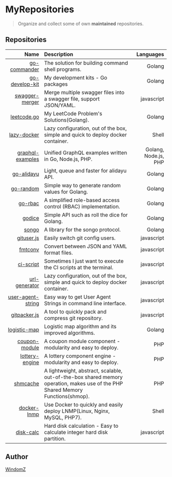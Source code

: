 # MyRepositories

> Organize and collect some of own **maintained** repositories.

## Repositories

| Name | Description | Languages |
| -----: | :----- | -----: |
|[go-commander](https://github.com/WindomZ/go-commander)|The solution for building command shell programs.|Golang|
|[go-develop-kit](https://github.com/WindomZ/go-develop-kit)|My development kits - Go packages|Golang|
|[swagger-merger](https://github.com/WindomZ/swagger-merger)|Merge multiple swagger files into a swagger file, support JSON/YAML.|javascript|
|[leetcode.go](https://github.com/WindomZ/leetcode.go)|My LeetCode Problem's Solutions(Golang).|Golang|
|[lazy-docker](https://github.com/WindomZ/lazy-docker)|Lazy configuration, out of the box, simple and quick to deploy docker container.|Shell|
|[graphql-examples](https://github.com/WindomZ/graphql-examples)|Unified GraphQL examples written in Go, Node.js, PHP.|Golang, Node.js, PHP|
|[go-alidayu](https://github.com/WindomZ/go-alidayu)|Light, queue and faster for alidayu API.|Golang|
|[go-random](https://github.com/WindomZ/go-random)|Simple way to generate random values for Golang.|Golang|
|[go-rbac](https://github.com/WindomZ/go-rbac)|A simplified role-based access control (RBAC) implementation.|Golang|
|[godice](https://github.com/WindomZ/godice)|Simple API such as roll the dice for Golang.|Golang|
|[songo](https://github.com/WindomZ/songo)|A library for the songo protocol.|Golang|
|[gituser.js](https://github.com/WindomZ/gituser.js)|Easily switch git config users.|javascript|
|[fmtconv](https://github.com/WindomZ/fmtconv)|Convert between JSON and YAML format files.|javascript|
|[ci-script](https://github.com/WindomZ/ci-script)|Sometimes I just want to execute the CI scripts at the terminal.|javascript|
|[url-generator](https://github.com/WindomZ/url-generator)|Lazy configuration, out of the box, simple and quick to deploy docker container.|javascript|
|[user-agent-string](https://github.com/WindomZ/user-agent-string)|Easy way to get User Agent Strings in command line interface.|javascript|
|[gitpacker.js](https://github.com/WindomZ/gitpacker.js)|A tool to quickly pack and compress git repository.|javascript|
|[logistic-map](https://github.com/WindomZ/logistic-map)|Logistic map algorithm and its improved algorithms.|Golang|
|[coupon-module](https://github.com/WindomZ/coupon-module)|A coupon module component - modularity and easy to deploy.|PHP|
|[lottery-engine](https://github.com/WindomZ/lottery-engine)|A lottery component engine - modularity and easy to deploy.|PHP|
|[shmcache](https://github.com/WindomZ/shmcache)|A lightweight, abstract, scalable, out-of-the-box shared memory operation, makes use of the PHP Shared Memory Functions(shmop).|PHP|
|[docker-lnmp](https://github.com/WindomZ/docker-lnmp)|Use Docker to quickly and easily deploy LNMP(Linux, Nginx, MySQL, PHP7).|Shell|
|[disk-calc](https://github.com/WindomZ/disk-calc)|Hard disk calculation - Easy to calculate integer hard disk partition.|javascript|

## Author

[WindomZ](https://github.com/WindomZ)
